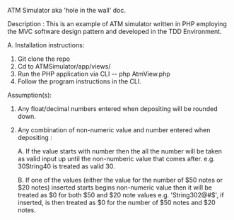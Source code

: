 ATM Simulator aka 'hole in the wall' doc.

Description : This is an example of ATM simulator written in PHP employing the MVC software design pattern and developed in the TDD Environment.

A. Installation instructions:

1. Git clone the repo
2. Cd to ATMSimulator/app/views/
3. Run the PHP application via CLI -- php AtmView.php
4. Follow the program instructions in the CLI.

Assumption(s):

1. Any float/decimal numbers entered when depositing will be rounded down.
2. Any combination of non-numeric value and number entered when depositing :

    A. If the value starts with number then the all the number will be taken as valid input up until the non-numberic value that comes after. e.g. 30String40 is treated as valid 30.

    B. If one of the values (either the value for the number of $50 notes or $20 notes) inserted starts begins non-numeric value then it will be treated as $0 for both $50 and $20 note values e.g. 'String302@#$', if inserted, is then treated as $0 for the number of $50 notes and $20 notes.

